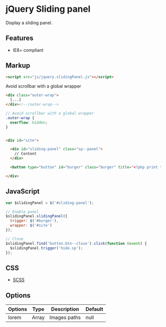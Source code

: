 # jQuery Sliding panel

Display a sliding panel.



## Features

* IE8+ compliant



## Markup

```html
<script src="js/jquery.slidingPanel.js"></script>
```


Avoid scrollbar with a global wrapper

```html
<div class="outer-wrap">
  [...]
</div><!--/outer-wrap-->
```

```scss
// Avoid scrollbar with a global wrapper
.outer-wrap {
  overflow: hidden;
}
```


```html

<div id="site">

  <div id="sliding-panel" class="sp--panel">
    // Content
  </div>

  <button type="button" id="burger" class="burger" title="<?php print t('Open nav'); ?>"><span class="burger__icon"></span> <span class="burger__text">Menu</span></button>

</div>
```


## JavaScript

```js
var $slidingPanel = $('#sliding-panel');

// Enable panel
$slidingPanel.slidingPanel({
  trigger: $('#burger'),
  wrapper: $('#site')
});

// Close
$slidingPanel.find('button.btn--close').click(function (event) {
  $slidingPanel.trigger('hide.sp');
});
```


## CSS

* [SCSS](_slidingPanel.scss)



## Options

Options | Type  | Description                    | Default
--------|-------|--------------------------------|--------
lorem   | Array | Images paths                   | null
